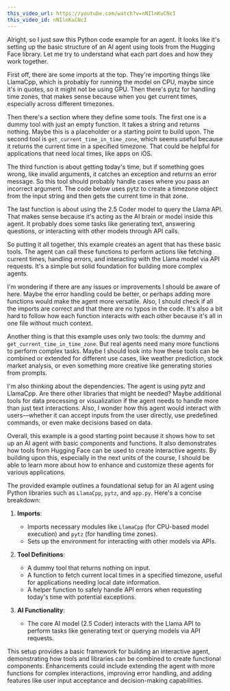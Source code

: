 ```yaml
---
this_video_url: https://youtube.com/watch?v=nNIlnKuCNcI
this_video_id: nNIlnKuCNcI
---
```

<think>
Alright, so I just saw this Python code example for an agent. It looks like it's setting up the basic structure of an AI agent using tools from the Hugging Face library. Let me try to understand what each part does and how they work together.

First off, there are some imports at the top. They're importing things like LlamaCpp, which is probably for running the model on CPU, maybe since it's in quotes, so it might not be using GPU. Then there's pytz for handling time zones, that makes sense because when you get current times, especially across different timezones.

Then there's a section where they define some tools. The first one is a dummy tool with just an empty function. It takes a string and returns nothing. Maybe this is a placeholder or a starting point to build upon. The second tool is `get_current_time_in_time_zone`, which seems useful because it returns the current time in a specified timezone. That could be helpful for applications that need local times, like apps on iOS.

The third function is about getting today's time, but if something goes wrong, like invalid arguments, it catches an exception and returns an error message. So this tool should probably handle cases where you pass an incorrect argument. The code below uses pytz to create a timezone object from the input string and then gets the current time in that zone.

The last function is about using the 2.5 Coder model to query the Llama API. That makes sense because it's acting as the AI brain or model inside this agent. It probably does some tasks like generating text, answering questions, or interacting with other models through API calls.

So putting it all together, this example creates an agent that has these basic tools. The agent can call these functions to perform actions like fetching current times, handling errors, and interacting with the Llama model via API requests. It's a simple but solid foundation for building more complex agents.

I'm wondering if there are any issues or improvements I should be aware of here. Maybe the error handling could be better, or perhaps adding more functions would make the agent more versatile. Also, I should check if all the imports are correct and that there are no typos in the code. It's also a bit hard to follow how each function interacts with each other because it's all in one file without much context.

Another thing is that this example uses only two tools: the dummy and `get_current_time_in_time_zone`. But real agents need many more functions to perform complex tasks. Maybe I should look into how these tools can be combined or extended for different use cases, like weather prediction, stock market analysis, or even something more creative like generating stories from prompts.

I'm also thinking about the dependencies. The agent is using pytz and LlamaCpp. Are there other libraries that might be needed? Maybe additional tools for data processing or visualization if the agent needs to handle more than just text interactions. Also, I wonder how this agent would interact with users—whether it can accept inputs from the user directly, use predefined commands, or even make decisions based on data.

Overall, this example is a good starting point because it shows how to set up an AI agent with basic components and functions. It also demonstrates how tools from Hugging Face can be used to create interactive agents. By building upon this, especially in the next units of the course, I should be able to learn more about how to enhance and customize these agents for various applications.
</think>

The provided example outlines a foundational setup for an AI agent using Python libraries such as `LlamaCpp`, `pytz`, and `app.py`. Here's a concise breakdown:

1. **Imports**:
   - Imports necessary modules like `LlamaCpp` (for CPU-based model execution) and `pytz` (for handling time zones).
   - Sets up the environment for interacting with other models via APIs.

2. **Tool Definitions**:
   - A dummy tool that returns nothing on input.
   - A function to fetch current local times in a specified timezone, useful for applications needing local date information.
   - A helper function to safely handle API errors when requesting today's time with potential exceptions.

3. **AI Functionality**:
   - The core AI model (2.5 Coder) interacts with the Llama API to perform tasks like generating text or querying models via API requests.

This setup provides a basic framework for building an interactive agent, demonstrating how tools and libraries can be combined to create functional components. Enhancements could include extending the agent with more functions for complex interactions, improving error handling, and adding features like user input acceptance and decision-making capabilities.
